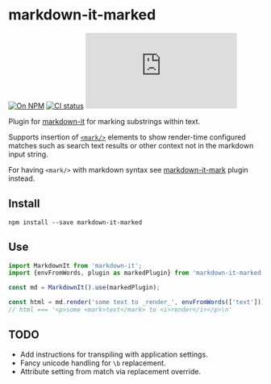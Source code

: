 # markdown-it-marked

[![On NPM][npm-badge]][npm-link]
[![CI status][gate-badge]][gate-link]
[![UMD size][size-badge]][size-link]

Plugin for [markdown-it] for marking substrings within text.

Supports insertion of [`<mark/>`] elements to show render-time configured matches such as
search text results or other context not in the markdown input string.

For having `<mark/>` with markdown syntax see [markdown-it-mark] plugin instead.


## Install

    npm install --save markdown-it-marked


## Use

```js
import MarkdownIt from 'markdown-it';
import {envFromWords, plugin as markedPlugin} from 'markdown-it-marked';

const md = MarkdownIt().use(markedPlugin);

const html = md.render('some text to _render_', envFromWords(['text']));
// html === '<p>some <mark>text</mark> to <i>render</i></p>\n'
```


## TODO

* Add instructions for transpiling with application settings.
* Fancy unicode handling for `\b` replacement.
* Attribute setting from match via replacement override.


[npm-badge]: https://img.shields.io/npm/v/markdown-it-marked.svg
[npm-link]: https://www.npmjs.com/package/markdown-it-marked
[gate-badge]: https://github.com/VisualMeaning/markdown-it-marked/workflows/gate/badge.svg
[gate-link]: https://github.com/VisualMeaning/markdown-it-marked/actions
[size-badge]: https://img.badgesize.io/https:/unpkg.com/markdown-it-marked/dist/markdown-it-marked.js?label=gzip&compression=gzip
[size-link]: https://unpkg.com/markdown-it-marked/dist/markdown-it-marked.js
[markdown-it]: https://github.com/markdown-it/markdown-it/
[`<mark/>`]: https://developer.mozilla.org/docs/Web/HTML/Element/mark
[markdown-it-mark]: https://github.com/markdown-it/markdown-it-mark
